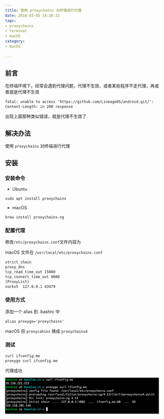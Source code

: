```yaml
---
title: 使用 proxychains 对终端进行代理
date: 2018-03-05 14:26:21
tags: 
- proxychains
- terminal
- macOS
category: 
- macOS

---
```

## 前言
在终端环境下，经常会遇到代理问题，代理不生效，或者某些程序不走代理，再或者就是代理不生效
```
fatal: unable to access 'https://github.com/LineageOS/android.git/': Content-Length: in 200 response
```
出现上面那种类似错误，就是代理不生效了

## 解决办法
使用 `proxychains` 对终端进行代理

## 安装

### 安装命令

- Ubuntu

```
sudo apt install proxychains
```
- macOS 

```
brew install proxychains-ng
```

### 配置代理
修改`/etc/proxychains.conf`文件内容为

macOS 文件在 `/usr/local/etc/proxychains.conf`

```
strict_chain
proxy_dns
tcp_read_time_out 15000
tcp_connect_time_out 8000
[ProxyList]
socks5 	127.0.0.1 43479
```

### 使用方式
添加一个 alias 到 .bashrc 中

```
alias proxygo='proxychains'
```

macOS 将 `proxycahins` 换成 `proxychains4`

### 测试

```
curl ifconfig.me
proxygo curl ifconfig.me
```

代理成功

![proxy_show](/use-proxychains-to-proxy-terminal/proxy_show.png)
